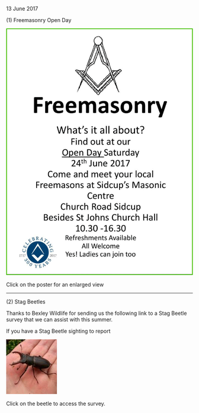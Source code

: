 13 June 2017

(1) Freemasonry Open Day

[](http://www.northcrayresidents.org.uk/posters/poster96.pdf)

![Image](images/nm0241_1.gif)

Click on the poster for an enlarged view

---

(2) Stag Beetles

Thanks to Bexley Wildlife for sending us the following link to a Stag Beetle survey that we can assist with this summer.

If you have a Stag Beetle sighting to report

[](https://ptes.org/get-involved/surveys/garden/great-stag-hunt/stag-hunt-survey/)

![Image](images/nm0241_2.gif)

Click on the beetle to access the survey.
